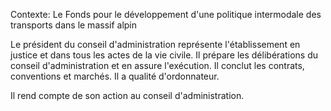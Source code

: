 Contexte: Le Fonds pour le développement d'une politique  intermodale des transports dans le massif alpin

Le président du conseil d'administration représente l'établissement en justice et dans tous les actes de la vie civile. Il prépare les délibérations du conseil d'administration et en assure l'exécution. Il conclut les contrats, conventions et marchés. Il a qualité d'ordonnateur.

Il rend compte de son action au conseil d'administration.